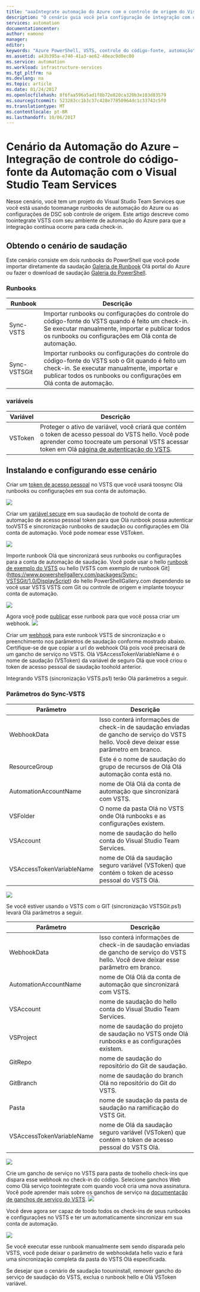 ```yaml
---
title: "aaaIntegrate automação do Azure com o controle de origem do Visual Studio Team Services | Microsoft Docs"
description: "O cenário guia você pela configuração de integração com uma conta de Automação do Azure e o controle do código-fonte do Visual Studio Team Services."
services: automation
documentationcenter: 
author: eamono
manager: 
editor: 
keywords: "Azure PowerShell, VSTS, controle do código-fonte, automação"
ms.assetid: a43b395a-e740-41a3-ae62-40eac9d0ec00
ms.service: automation
ms.workload: infrastructure-services
ms.tgt_pltfrm: na
ms.devlang: na
ms.topic: article
ms.date: 01/24/2017
ms.openlocfilehash: 8f6faa596a5ad1f8b72e820ca320b3e103d83579
ms.sourcegitcommit: 523283cc1b3c37c428e77850964dc1c33742c5f0
ms.translationtype: MT
ms.contentlocale: pt-BR
ms.lasthandoff: 10/06/2017
---
```

# <a name="azure-automation-scenario---automation-source-control-integration-with-visual-studio-team-services"></a>Cenário da Automação do Azure – Integração de controle do código-fonte da Automação com o Visual Studio Team Services

Nesse cenário, você tem um projeto do Visual Studio Team Services que você está usando toomanage runbooks de automação do Azure ou as configurações de DSC sob controle de origem.
Este artigo descreve como toointegrate VSTS com seu ambiente de automação do Azure para que a integração contínua ocorre para cada check-in.

## <a name="getting-hello-scenario"></a>Obtendo o cenário de saudação

Este cenário consiste em dois runbooks do PowerShell que você pode importar diretamente da saudação [Galeria de Runbook](automation-runbook-gallery.md) Olá portal do Azure ou fazer o download de saudação [Galeria do PowerShell](https://www.powershellgallery.com).

### <a name="runbooks"></a>Runbooks

Runbook | Descrição| 
--------|------------|
Sync-VSTS | Importar runbooks ou configurações do controle do código-fonte do VSTS quando é feito um check-in. Se executar manualmente, importar e publicar todos os runbooks ou configurações em Olá conta de automação.| 
Sync-VSTSGit | Importar runbooks ou configurações do controle do código-fonte do VSTS sob o Git quando é feito um check-in. Se executar manualmente, importar e publicar todos os runbooks ou configurações em Olá conta de automação.|

### <a name="variables"></a>variáveis

Variável | Descrição|
-----------|------------|
VSToken | Proteger o ativo de variável, você criará que contém o token de acesso pessoal do VSTS hello. Você pode aprender como toocreate um personal VSTS acessar token em Olá [página de autenticação do VSTS](https://www.visualstudio.com/en-us/docs/integrate/get-started/auth/overview). 
## <a name="installing-and-configuring-this-scenario"></a>Instalando e configurando esse cenário

Criar um [token de acesso pessoal](https://www.visualstudio.com/en-us/docs/integrate/get-started/auth/overview) no VSTS que você usará toosync Olá runbooks ou configurações em sua conta de automação.

![](media/automation-scenario-source-control-integration-with-VSTS/VSTSPersonalToken.png) 

Criar um [variável secure](automation-variables.md) em sua saudação de toohold de conta de automação de acesso pessoal token para que Olá runbook possa autenticar tooVSTS e sincronização runbooks de saudação ou configurações em Olá conta de automação. Você pode nomear esse VSToken. 

![](media/automation-scenario-source-control-integration-with-VSTS/VSTSTokenVariable.png)

Importe runbook Olá que sincronizará seus runbooks ou configurações para a conta de automação de saudação. Você pode usar o hello [runbook de exemplo do VSTS](https://www.powershellgallery.com/packages/Sync-VSTS/1.0/DisplayScript) ou hello [VSTS com exemplo de runbook Git] (https://www.powershellgallery.com/packages/Sync-VSTSGit/1.0/DisplayScript) do hello PowerShellGallery.com dependendo se você usar VSTS VSTS com Git ou controle de origem e implante tooyour conta de automação.

![](media/automation-scenario-source-control-integration-with-VSTS/VSTSPowerShellGallery.png)

Agora você pode [publicar](automation-creating-importing-runbook.md#publishing-a-runbook) esse runbook para que você possa criar um webhook. 
![](media/automation-scenario-source-control-integration-with-VSTS/VSTSPublishRunbook.png)

Criar um [webhook](automation-webhooks.md) para este runbook VSTS de sincronização e o preenchimento nos parâmetros de saudação conforme mostrado abaixo. Certifique-se de que copiar a url do webhook Olá pois você precisará de um gancho de serviço no VSTS. Olá VSAccessTokenVariableName é o nome de saudação (VSToken) da variável de seguro Olá que você criou o token de acesso pessoal de saudação toohold anterior. 

Integrando VSTS (sincronização VSTS.ps1) terão Olá parâmetros a seguir.
### <a name="sync-vsts-parameters"></a>Parâmetros do Sync-VSTS

Parâmetro | Descrição| 
--------|------------|
WebhookData | Isso conterá informações de check-in de saudação enviadas de gancho de serviço do VSTS hello. Você deve deixar esse parâmetro em branco.| 
ResourceGroup | Este é o nome de saudação do grupo de recursos de Olá Olá automação conta está no.|
AutomationAccountName | nome de Olá Olá da conta de automação que sincronizará com VSTS.|
VSFolder | O nome da pasta Olá no VSTS onde Olá runbooks e as configurações existem.|
VSAccount | nome de saudação do hello conta do Visual Studio Team Services.| 
VSAccessTokenVariableName | nome de Olá da saudação seguro variável (VSToken) que contém o token de acesso pessoal do VSTS Olá.| 


![](media/automation-scenario-source-control-integration-with-VSTS/VSTSWebhook.png)

Se você estiver usando o VSTS com o GIT (sincronização VSTSGit.ps1) levará Olá parâmetros a seguir.

Parâmetro | Descrição|
--------|------------|
WebhookData | Isso conterá informações de check-in de saudação enviadas de gancho de serviço do VSTS hello. Você deve deixar esse parâmetro em branco.| ResourceGroup | Esse nome de saudação do grupo de recursos Olá Olá conta de automação está em.|
AutomationAccountName | nome de Olá Olá da conta de automação que sincronizará com VSTS.|
VSAccount | nome de saudação do hello conta do Visual Studio Team Services.|
VSProject | nome de saudação do projeto de saudação no VSTS onde Olá runbooks e as configurações existem.|
GitRepo | nome de saudação do repositório do Git de saudação.|
GitBranch | nome de saudação do branch Olá no repositório do Git do VSTS.|
Pasta | nome de saudação da pasta de saudação na ramificação do VSTS Git.|
VSAccessTokenVariableName | nome de Olá da saudação seguro variável (VSToken) que contém o token de acesso pessoal do VSTS Olá.|

![](media/automation-scenario-source-control-integration-with-VSTS/VSTSGitWebhook.png)

Crie um gancho de serviço no VSTS para pasta de toohello check-ins que dispara esse webhook no check-in do código. Selecione ganchos Web como Olá serviço toointegrate com quando você cria uma nova assinatura. Você pode aprender mais sobre os ganchos de serviço na [documentação de ganchos de serviço do VSTS](https://www.visualstudio.com/en-us/docs/marketplace/integrate/service-hooks/get-started).
![](media/automation-scenario-source-control-integration-with-VSTS/VSTSServiceHook.png)

Você deve agora ser capaz de toodo todos os check-ins de seus runbooks e configurações no VSTS e ter um automaticamente sincronizar em sua conta de automação.

![](media/automation-scenario-source-control-integration-with-VSTS/VSTSSyncRunbookOutput.png)

Se você executar esse runbook manualmente sem sendo disparada pelo VSTS, você pode deixar o parâmetro de webhookdata hello vazio e fará uma sincronização completa da pasta do VSTS Olá especificada.

Se desejar que o cenário de saudação toouninstall, remover gancho do serviço de saudação do VSTS, exclua o runbook hello e Olá VSToken variável.
